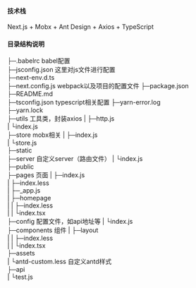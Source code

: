 #### 技术栈
Next.js + Mobx + Ant Design + Axios + TypeScript

#### 目录结构说明
├─.babelrc     babel配置  
├─jsconfig.json  这里对js文件进行配置  
├─next-env.d.ts   
├─next.config.js   webpack以及项目的配置文件
├─package.json   
├─README.md     
├─tsconfig.json    typescript相关配置
├─yarn-error.log   
├─yarn.lock   
├─utils   工具类，封装axios
|   ├─http.js    
|   └index.js   
├─store  mobx相关
|   ├─index.js  
|   └store.js  
├─static  
├─server  自定义server（路由文件）
|   └index.js  
├─public  
├─pages  页面
|   ├─index.js  
|   ├─index.less  
|   ├─_app.js  
|   ├─homepage  
|   |    ├─index.less  
|   |    └index.tsx  
├─config  配置文件，如api地址等
|   └index.js  
├─components  组件
|     ├─layout  
|     |   ├─index.less  
|     |   └index.tsx  
├─assets  
|   └antd-custom.less  自定义antd样式  
├─api  
|  └test.js  

